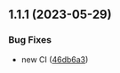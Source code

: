 ## 1.1.1 (2023-05-29)


### Bug Fixes

* new CI ([46db6a3](https://github.com/apider-coding/mqtt-to-blynk-weather/commit/46db6a30e893714ad59f18eec535cb8691e67d00))



